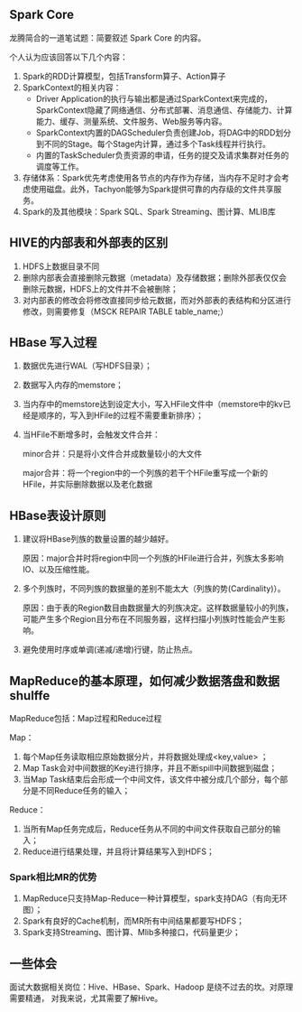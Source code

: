## Spark Core

龙腾简合的一道笔试题：简要叙述 Spark Core 的内容。

个人认为应该回答以下几个内容：

1. Spark的RDD计算模型，包括Transform算子、Action算子
2. SparkContext的相关内容：
    - Driver Application的执行与输出都是通过SparkContext来完成的，SparkContext隐藏了网络通信、分布式部署、消息通信、存储能力、计算能力、缓存、测量系统、文件服务、Web服务等内容。
    - SparkContext内置的DAGScheduler负责创建Job，将DAG中的RDD划分到不同的Stage。每个Stage内计算，通过多个Task线程并行执行。
    - 内置的TaskScheduler负责资源的申请，任务的提交及请求集群对任务的调度等工作。
3. 存储体系：Spark优先考虑使用各节点的内存作为存储，当内存不足时才会考虑使用磁盘。此外，Tachyon能够为Spark提供可靠的内存级的文件共享服务。
4. Spark的及其他模块：Spark SQL、Spark Streaming、图计算、MLIB库

## HIVE的内部表和外部表的区别

1. HDFS上数据目录不同
2. 删除内部表会直接删除元数据（metadata）及存储数据；删除外部表仅仅会删除元数据，HDFS上的文件并不会被删除； 
3. 对内部表的修改会将修改直接同步给元数据，而对外部表的表结构和分区进行修改，则需要修复（MSCK REPAIR TABLE table_name;）

## HBase 写入过程

1. 数据优先进行WAL（写HDFS目录）；

2. 数据写入内存的memstore；

3. 当内存中的memstore达到设定大小，写入HFile文件中（memstore中的kv已经是顺序的，写入到HFile的过程不需要重新排序）；

4. 当HFile不断增多时，会触发文件合并：

    minor合并：只是将小文件合并成数量较小的大文件
    
    major合并：将一个region中的一个列族的若干个HFile重写成一个新的HFile，并实际删除数据以及老化数据

## HBase表设计原则

1. 建议将HBase列族的数量设置的越少越好。
  
   原因：major合并时将region中同一个列族的HFile进行合并，列族太多影响IO、以及压缩性能。

2. 多个列族时，不同列族的数据量的差别不能太大（列族的势(Cardinality)）。

    原因：由于表的Region数目由数据量大的列族决定。这样数据量较小的列族，可能产生多个Region且分布在不同服务器，这样扫描小列族时性能会产生影响。

3. 避免使用时序或单调(递减/递增)行键，防止热点。
  
## MapReduce的基本原理，如何减少数据落盘和数据shulffe

MapReduce包括：Map过程和Reduce过程

Map：

1. 每个Map任务读取相应原始数据分片，并将数据处理成<key,value> ；
2. Map Task会对中间数据的Key进行排序，并且不断spill中间数据到磁盘；
3. 当Map Task结束后会形成一个中间文件，该文件中被分成几个部分，每个部分是不同Reduce任务的输入；

Reduce：

1. 当所有Map任务完成后，Reduce任务从不同的中间文件获取自己部分的输入；
2. Reduce进行结果处理，并且将计算结果写入到HDFS；

### Spark相比MR的优势

1. MapReduce只支持Map-Reduce一种计算模型，spark支持DAG（有向无环图）；
2. Spark有良好的Cache机制，而MR所有中间结果都要写HDFS；
3. Spark支持Streaming、图计算、Mlib多种接口，代码量更少；

## 一些体会

面试大数据相关岗位：Hive、HBase、Spark、Hadoop 是绕不过去的坎。对原理需要精通， 对我来说，尤其需要了解Hive。

